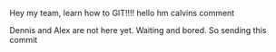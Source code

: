 Hey my team, learn how to GIT!!!!
hello
hm
calvins comment

Dennis and Alex are not here yet. Waiting and bored. So sending this commit
